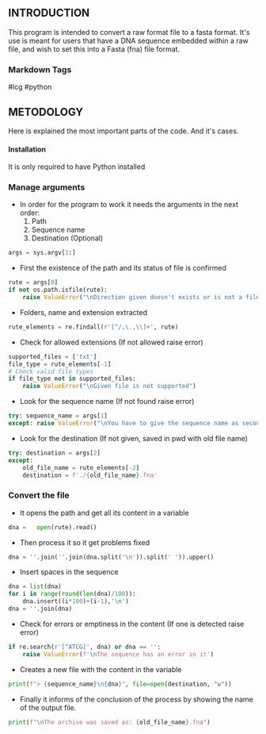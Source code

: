 ## INTRODUCTION
This program is intended to convert a raw format file to a fasta format.
It's use is meant for users that have a DNA sequence embedded within a raw file, and wish to set this into a Fasta (fna) file format.

### Markdown Tags
#lcg #python

## METODOLOGY
Here is explained the most important parts of the code.
And it's cases.

#### Installation
It is only required to have Python installed

### Manage arguments
- In order for the program to work it needs the arguments in the next order:
	1. Path
	2. Sequence name
	3. Destination (Optional)

```python
args = sys.argv[1:]
```

- First the existence of the path and its status of file is confirmed
```python
rute = args[0]
if not os.path.isfile(rute):
    raise ValueError("\nDirection given doesn't exists or is not a file")
```

- Folders, name and extension extracted
```python
rute_elements = re.findall(r'[^/,\.,\\]+', rute)
```

- Check for allowed extensions (If not allowed raise error)
```python
supported_files = ['txt']
file_type = rute_elements[-1]
# Check valid file types
if file_type not in supported_files:
    raise ValueError("\nGiven file is not supported")
```

- Look for the sequence name (If not found raise error)
```python
try: sequence_name = args[1]
except: raise ValueError("\nYou have to give the sequence name as second argument")
```

- Look for the destination (If not given, saved in pwd with old file name)
```python
try: destination = args[2]
except:
    old_file_name = rute_elements[-2]
    destination = f'./{old_file_name}.fna'
```


### Convert the file

- It opens the path and get all its content in a variable
```python
dna =   open(rute).read()
```

- Then process it so it get problems fixed
```python
dna = ''.join(''.join(dna.split('\n')).split(' ')).upper()
```

- Insert spaces in the sequence
```python
dna = list(dna)
for i in range(round(len(dna)/100)):
    dna.insert((i*100)+(i-1),'\n')
dna = ''.join(dna)
```

- Check for errors or emptiness in the content (If one is detected raise error)
```python
if re.search(r'[^ATCG]', dna) or dna == '':
    raise ValueError(f'\nThe sequence has an error in it')
```

- Creates a new file with the content in the variable
```python
print(f"> {sequence_name}\n{dna}", file=open(destination, "w"))
```

- Finally it informs of the conclusion of the process by showing the name of the output file.
```python
print(f"\nThe archive was saved as: {old_file_name}.fna")
```